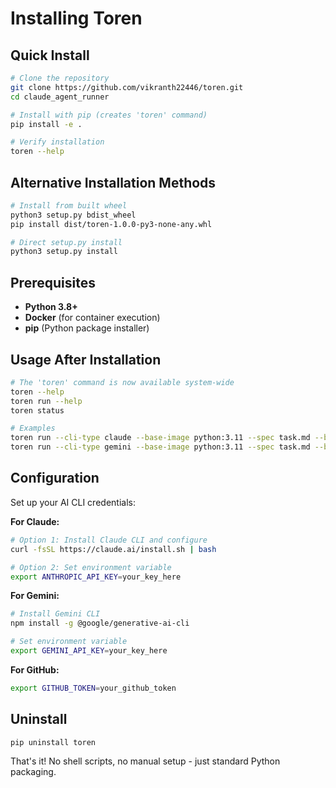 # Installing Toren

## Quick Install

```bash
# Clone the repository
git clone https://github.com/vikranth22446/toren.git
cd claude_agent_runner

# Install with pip (creates 'toren' command)
pip install -e .

# Verify installation
toren --help
```

## Alternative Installation Methods

```bash
# Install from built wheel
python3 setup.py bdist_wheel
pip install dist/toren-1.0.0-py3-none-any.whl

# Direct setup.py install
python3 setup.py install
```

## Prerequisites

- **Python 3.8+**
- **Docker** (for container execution)
- **pip** (Python package installer)

## Usage After Installation

```bash
# The 'toren' command is now available system-wide
toren --help
toren run --help
toren status

# Examples
toren run --cli-type claude --base-image python:3.11 --spec task.md --branch fix/bug
toren run --cli-type gemini --base-image python:3.11 --spec task.md --branch fix/bug
```

## Configuration

Set up your AI CLI credentials:

**For Claude:**
```bash
# Option 1: Install Claude CLI and configure
curl -fsSL https://claude.ai/install.sh | bash

# Option 2: Set environment variable
export ANTHROPIC_API_KEY=your_key_here
```

**For Gemini:**
```bash
# Install Gemini CLI
npm install -g @google/generative-ai-cli

# Set environment variable
export GEMINI_API_KEY=your_key_here
```

**For GitHub:**
```bash
export GITHUB_TOKEN=your_github_token
```

## Uninstall

```bash
pip uninstall toren
```

That's it! No shell scripts, no manual setup - just standard Python packaging.